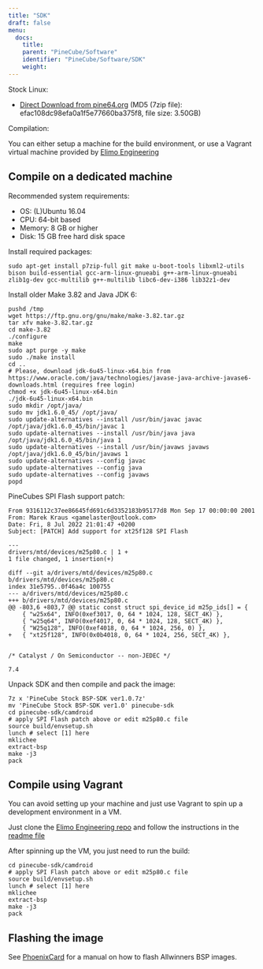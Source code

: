```yaml
---
title: "SDK"
draft: false
menu:
  docs:
    title:
    parent: "PineCube/Software"
    identifier: "PineCube/Software/SDK"
    weight: 
---
```


Stock Linux:

* [Direct Download from pine64.org](https://files.pine64.org/SDK/PineCube/PineCube%20Stock%20BSP-SDK%20ver1.0.7z) (MD5 (7zip file): efac108dc98efa0a1f5e77660ba375f8, file size: 3.50GB)

Compilation:

You can either setup a machine for the build environment, or use a Vagrant virtual machine provided by [Elimo Engineering](https://elimo.io)

## Compile on a dedicated machine

Recommended system requirements:

* OS: (L)Ubuntu 16.04
* CPU: 64-bit based
* Memory: 8 GB or higher
* Disk: 15 GB free hard disk space

Install required packages:

    sudo apt-get install p7zip-full git make u-boot-tools libxml2-utils bison build-essential gcc-arm-linux-gnueabi g++-arm-linux-gnueabi zlib1g-dev gcc-multilib g++-multilib libc6-dev-i386 lib32z1-dev

Install older Make 3.82 and Java JDK 6:

    pushd /tmp
    wget https://ftp.gnu.org/gnu/make/make-3.82.tar.gz
    tar xfv make-3.82.tar.gz
    cd make-3.82
    ./configure
    make
    sudo apt purge -y make
    sudo ./make install
    cd ..
    # Please, download jdk-6u45-linux-x64.bin from https://www.oracle.com/java/technologies/javase-java-archive-javase6-downloads.html (requires free login)
    chmod +x jdk-6u45-linux-x64.bin
    ./jdk-6u45-linux-x64.bin
    sudo mkdir /opt/java/
    sudo mv jdk1.6.0_45/ /opt/java/
    sudo update-alternatives --install /usr/bin/javac javac /opt/java/jdk1.6.0_45/bin/javac 1
    sudo update-alternatives --install /usr/bin/java java /opt/java/jdk1.6.0_45/bin/java 1
    sudo update-alternatives --install /usr/bin/javaws javaws /opt/java/jdk1.6.0_45/bin/javaws 1
    sudo update-alternatives --config javac
    sudo update-alternatives --config java
    sudo update-alternatives --config javaws
    popd

PineCubes SPI Flash support patch:

    From 9316112c37ee86645fd691c6d3352183b95177d8 Mon Sep 17 00:00:00 2001
    From: Marek Kraus <gamelaster@outlook.com>
    Date: Fri, 8 Jul 2022 21:01:47 +0200
    Subject: [PATCH] Add support for xt25f128 SPI Flash

    ---
    drivers/mtd/devices/m25p80.c | 1 +
    1 file changed, 1 insertion(+)

    diff --git a/drivers/mtd/devices/m25p80.c b/drivers/mtd/devices/m25p80.c
    index 31e5795..0f46a4c 100755
    --- a/drivers/mtd/devices/m25p80.c
    +++ b/drivers/mtd/devices/m25p80.c
    @@ -803,6 +803,7 @@ static const struct spi_device_id m25p_ids[] = {
     	{ "w25x64", INFO(0xef3017, 0, 64 * 1024, 128, SECT_4K) },
     	{ "w25q64", INFO(0xef4017, 0, 64 * 1024, 128, SECT_4K) },
     	{ "W25q128", INFO(0xef4018, 0, 64 * 1024, 256, 0) },
    +	{ "xt25f128", INFO(0x0b4018, 0, 64 * 1024, 256, SECT_4K) },
     	

    /* Catalyst / On Semiconductor -- non-JEDEC */

    7.4

Unpack SDK and then compile and pack the image:

    7z x 'PineCube Stock BSP-SDK ver1.0.7z'
    mv 'PineCube Stock BSP-SDK ver1.0' pinecube-sdk
    cd pinecube-sdk/camdroid
    # apply SPI Flash patch above or edit m25p80.c file
    source build/envsetup.sh
    lunch # select [1] here
    mklichee
    extract-bsp
    make -j3
    pack

## Compile using Vagrant

You can avoid setting up your machine and just use Vagrant to spin up a development environment in a VM.

Just clone the [Elimo Engineering repo](https://github.com/elimo-engineering/pinecube-sdk-vagrant) and follow the instructions in the [readme file](https://github.com/elimo-engineering/pinecube-sdk-vagrant/blob/main/README.md)

After spinning up the VM, you just need to run the build:

    cd pinecube-sdk/camdroid
    # apply SPI Flash patch above or edit m25p80.c file
    source build/envsetup.sh
    lunch # select [1] here
    mklichee
    extract-bsp
    make -j3
    pack

## Flashing the image

See [PhoenixCard](/documentation/Unsorted/PhoenixCard) for a manual on how to flash Allwinners BSP images.
